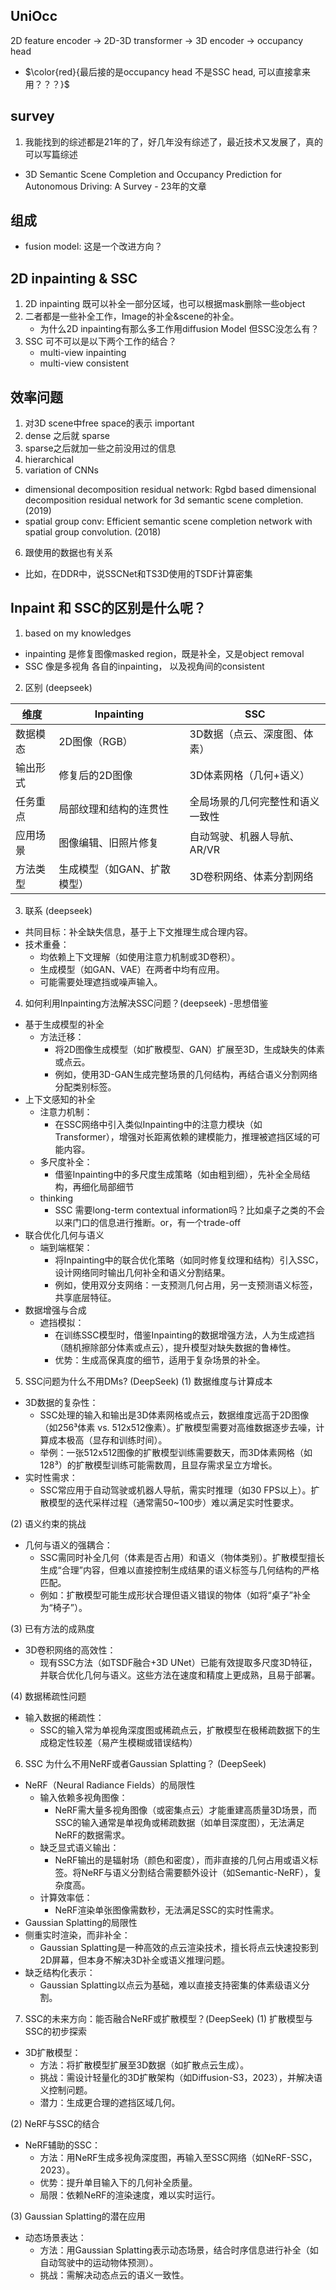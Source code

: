 ## UniOcc
2D feature encoder -> 2D-3D transformer -> 3D encoder -> occupancy head
- $\color{red}{最后接的是occupancy head 不是SSC  head, 可以直接拿来用？？？}$

## survey
1. 我能找到的综述都是21年的了，好几年没有综述了，最近技术又发展了，真的可以写篇综述
- 3D Semantic Scene Completion and Occupancy Prediction for Autonomous Driving: A Survey - 23年的文章

## 组成
- fusion model: 这是一个改进方向？

## 2D inpainting & SSC
1. 2D inpainting 既可以补全一部分区域，也可以根据mask删除一些object
2. 二者都是一些补全工作，Image的补全&scene的补全。
   - 为什么2D inpainting有那么多工作用diffusion Model 但SSC没怎么有？
3. SSC 可不可以是以下两个工作的结合？
   - multi-view inpainting
   - multi-view consistent

## 效率问题
1. 对3D scene中free space的表示 important
2. dense 之后就 sparse
3. sparse之后就加一些之前没用过的信息
4. hierarchical
5. variation of CNNs
- dimensional decomposition residual network: Rgbd based dimensional decomposition residual network for 3d semantic scene completion.(2019)
- spatial group conv: Efficient semantic scene completion network with spatial group convolution. (2018)
6. 跟使用的数据也有关系
- 比如，在DDR中，说SSCNet和TS3D使用的TSDF计算密集

## Inpaint 和 SSC的区别是什么呢？
1. based on my knowledges
- inpainting 是修复图像masked region，既是补全，又是object removal
- SSC 像是多视角 各自的inpainting， 以及视角间的consistent
2. 区别 (deepseek)

|维度	   | Inpainting               |	   SSC                     |
|--------|--------------------------|-----------------------------|
|数据模态	|2D图像（RGB）   	         |3D数据（点云、深度图、体素）    |
|输出形式	|修复后的2D图像	            |3D体素网格（几何+语义）        |
|任务重点	|局部纹理和结构的连贯性      |全局场景的几何完整性和语义一致性|
|应用场景	|图像编辑、旧照片修复      	|自动驾驶、机器人导航、AR/VR    |
|方法类型 |生成模型（如GAN、扩散模型）	|3D卷积网络、体素分割网络       |

3. 联系 (deepseek)
- 共同目标：补全缺失信息，基于上下文推理生成合理内容。
- 技术重叠：
  - 均依赖上下文理解（如使用注意力机制或3D卷积）。
  - 生成模型（如GAN、VAE）在两者中均有应用。
  - 可能需要处理遮挡或噪声输入。
4. 如何利用Inpainting方法解决SSC问题？(deepseek) -思想借鉴
- 基于生成模型的补全
  - 方法迁移：
    - 将2D图像生成模型（如扩散模型、GAN）扩展至3D，生成缺失的体素或点云。
    - 例如，使用3D-GAN生成完整场景的几何结构，再结合语义分割网络分配类别标签。
- 上下文感知的补全
  - 注意力机制：
    - 在SSC网络中引入类似Inpainting中的注意力模块（如Transformer），增强对长距离依赖的建模能力，推理被遮挡区域的可能内容。
  - 多尺度补全：
    - 借鉴Inpainting中的多尺度生成策略（如由粗到细），先补全全局结构，再细化局部细节
  - thinking
    - SSC 需要long-term contextual information吗？比如桌子之类的不会以来门口的信息进行推断。or，有一个trade-off
- 联合优化几何与语义
  - 端到端框架：
    - 将Inpainting中的联合优化策略（如同时修复纹理和结构）引入SSC，设计网络同时输出几何补全和语义分割结果。
    - 例如，使用双分支网络：一支预测几何占用，另一支预测语义标签，共享底层特征。
- 数据增强与合成
  - 遮挡模拟：
    - 在训练SSC模型时，借鉴Inpainting的数据增强方法，人为生成遮挡（随机擦除部分体素或点云），提升模型对缺失数据的鲁棒性。
    - 优势：生成高保真度的细节，适用于复杂场景的补全。
5. SSC问题为什么不用DMs? (DeepSeek)
(1) 数据维度与计算成本
- 3D数据的复杂性：
  - SSC处理的输入和输出是3D体素网格或点云，数据维度远高于2D图像（如256³体素 vs. 512x512像素）。扩散模型需要对高维数据逐步去噪，计算成本极高（显存和训练时间）。
  - 举例：一张512x512图像的扩散模型训练需要数天，而3D体素网格（如128³）的扩散模型训练可能需数周，且显存需求呈立方增长。
- 实时性需求：
  - SSC常应用于自动驾驶或机器人导航，需实时推理（如30 FPS以上）。扩散模型的迭代采样过程（通常需50~100步）难以满足实时性要求。

(2) 语义约束的挑战
- 几何与语义的强耦合：
  - SSC需同时补全几何（体素是否占用）和语义（物体类别）。扩散模型擅长生成“合理”内容，但难以直接控制生成结果的语义标签与几何结构的严格匹配。
  - 例如：扩散模型可能生成形状合理但语义错误的物体（如将“桌子”补全为“椅子”）。

(3) 已有方法的成熟度
- 3D卷积网络的高效性：
  - 现有SSC方法（如TSDF融合+3D UNet）已能有效提取多尺度3D特征，并联合优化几何与语义。这些方法在速度和精度上更成熟，且易于部署。

(4) 数据稀疏性问题
- 输入数据的稀疏性：
  - SSC的输入常为单视角深度图或稀疏点云，扩散模型在极稀疏数据下的生成稳定性较差（易产生模糊或错误结构）
6. SSC 为什么不用NeRF或者Gaussian Splatting？ (DeepSeek)
- NeRF（Neural Radiance Fields）的局限性
  - 输入依赖多视角图像：
    - NeRF需大量多视角图像（或密集点云）才能重建高质量3D场景，而SSC的输入通常是单视角或稀疏数据（如单目深度图），无法满足NeRF的数据需求。
  - 缺乏显式语义输出：
    - NeRF输出的是辐射场（颜色和密度），而非直接的几何占用或语义标签。将NeRF与语义分割结合需要额外设计（如Semantic-NeRF），复杂度高。
  - 计算效率低：
    - NeRF渲染单张图像需数秒，无法满足SSC的实时性需求。
- Gaussian Splatting的局限性
- 侧重实时渲染，而非补全：
  - Gaussian Splatting是一种高效的点云渲染技术，擅长将点云快速投影到2D屏幕，但本身不解决3D补全或语义推理问题。
- 缺乏结构化表示：
  - Gaussian Splatting以点云为基础，难以直接支持密集的体素级语义分割。

7. SSC的未来方向：能否融合NeRF或扩散模型？(DeepSeek)
(1) 扩散模型与SSC的初步探索
- 3D扩散模型：
  - 方法：将扩散模型扩展至3D数据（如扩散点云生成）。
  - 挑战：需设计轻量化的3D扩散架构（如Diffusion-S3，2023），并解决语义控制问题。
  - 潜力：生成更合理的遮挡区域几何。

(2) NeRF与SSC的结合
- NeRF辅助的SSC：
  - 方法：用NeRF生成多视角深度图，再输入至SSC网络（如NeRF-SSC，2023）。
  - 优势：提升单目输入下的几何补全质量。
  - 局限：依赖NeRF的渲染速度，难以实时运行。

(3) Gaussian Splatting的潜在应用
- 动态场景表达：
  - 方法：用Gaussian Splatting表示动态场景，结合时序信息进行补全（如自动驾驶中的运动物体预测）。
  - 挑战：需解决动态点云的语义一致性。
